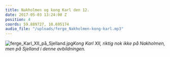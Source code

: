 ```yaml
---
title: Nakholmen og kong Karl den 12.
date: 2017-05-03 13:24:00 Z
position: 4
coords: 59.889727, 10.695174
audio_file: "/uploads/ferge_Nakholmen-kong-karl.mp3"
---
```


![ferge_Karl_XII_på_Sjelland.jpg](/uploads/ferge_Karl_XII_pa_Sjelland.jpg)*Kong Karl XII, riktig nok ikke på Nakholmen, men på Sjelland i denne avbildningen.*